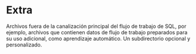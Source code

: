 # Extra

Archivos fuera de la canalización principal del flujo de trabajo de SQL, por ejemplo, archivos que contienen datos de flujo de trabajo preparados para su uso adicional, como aprendizaje automático. Un subdirectorio opcional y personalizado.